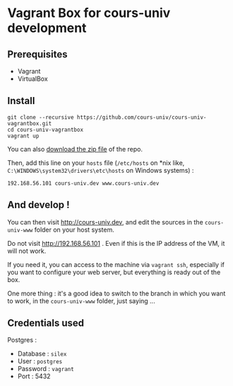 # Vagrant Box for cours-univ development

## Prerequisites

* Vagrant
* VirtualBox

## Install

```
git clone --recursive https://github.com/cours-univ/cours-univ-vagrantbox.git
cd cours-univ-vagrantbox
vagrant up
```

You can also [download the zip file](https://github.com/cours-univ/cours-univ-vagrantbox/archive/master.zip)
of the repo.

Then, add this line on your `hosts` file (`/etc/hosts` on *nix like, 
`C:\WINDOWS\system32\drivers\etc\hosts` on Windows systems) :

```
192.168.56.101 cours-univ.dev www.cours-univ.dev
```

## And develop !

You can then visit http://cours-univ.dev, and edit the sources in the
`cours-univ-www` folder on your host system.

Do not visit http://192.168.56.101 . Even if this is the IP address of the VM, it will
not work.

If you need it, you can access to the machine via `vagrant ssh`, especially if
you want to configure your web server, but everything is ready out of the box.

One more thing : it's a good idea to switch to the branch in which you want to
work, in the `cours-univ-www` folder, just saying ...

## Credentials used

Postgres :

* Database : `silex`
* User : `postgres`
* Password : `vagrant`
* Port : 5432